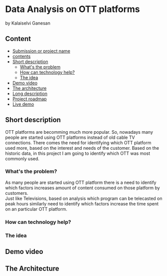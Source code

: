 # Data Analysis on OTT platforms
by Kalaiselvi Ganesan

## Content
- [Submission or project name](#Data-Analysis-on-OTT-platforms)
- [contents](#contents)
- [Short description](#Short-description)
  - [What's the problem](#whats-the-problem)
  - [How can technology help?](#how-can-technology-help)
  - [The idea](#the-idea)
- [Demo video](#demo-video)
- [The architecture](#the-architecture)
- [Long description](#long-description)
- [Project roadmap](#project-roadmap)
- [Live demo](#live-demo)

## Short description
  OTT platforms are becomming much more popular. So, nowadays many people are started using OTT platforms instead of old cable TV connections. There comes the need for identifying which OTT platform used more, based on the interest and needs of the customer. Based on the historic data, in this project I am going to identify which OTT was most commonly used.
  
### What's the problem?
  As many people are started using OTT platform there is a need to identify which factors increases amount of content consumed on those platform by customers.  
  Just like Televisions, based on analysis which program can be telecasted on peak hours similarly need to identify which factors increase the time spent on an particular OTT platform.

### How can technology help?

### The idea

## Demo video

## The Architecture
